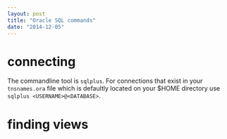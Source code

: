 ```yaml
---
layout: post
title: "Oracle SQL commands"
date: "2014-12-05"
---
```


# connecting

The commandline tool is `sqlplus`. For connections that exist in your `tnsnames.ora` file which is defaultly located on your $HOME directory use `sqlplus <USERNAME>@<DATABASE>`.

# finding views
